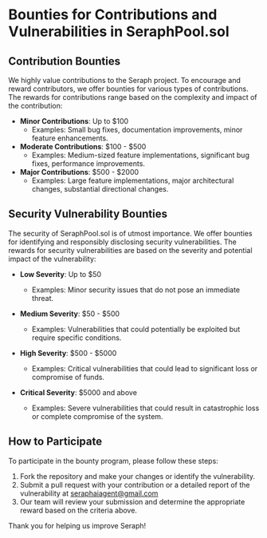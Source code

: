 # Bounties for Contributions and Vulnerabilities in SeraphPool.sol

## Contribution Bounties

We highly value contributions to the Seraph project. To encourage and reward contributors, we offer bounties for various types of contributions. The rewards for contributions range based on the complexity and impact of the contribution:

- **Minor Contributions**: Up to $100
  - Examples: Small bug fixes, documentation improvements, minor feature enhancements.
- **Moderate Contributions**: $100 - $500
  - Examples: Medium-sized feature implementations, significant bug fixes, performance improvements.
- **Major Contributions**: $500 - $2000
  - Examples: Large feature implementations, major architectural changes, substantial directional changes.

## Security Vulnerability Bounties

The security of SeraphPool.sol is of utmost importance. We offer bounties for identifying and responsibly disclosing security vulnerabilities. The rewards for security vulnerabilities are based on the severity and potential impact of the vulnerability:

- **Low Severity**: Up to $50

  - Examples: Minor security issues that do not pose an immediate threat.

- **Medium Severity**: $50 - $500

  - Examples: Vulnerabilities that could potentially be exploited but require specific conditions.

- **High Severity**: $500 - $5000

  - Examples: Critical vulnerabilities that could lead to significant loss or compromise of funds.

- **Critical Severity**: $5000 and above
  - Examples: Severe vulnerabilities that could result in catastrophic loss or complete compromise of the system.

## How to Participate

To participate in the bounty program, please follow these steps:

1. Fork the repository and make your changes or identify the vulnerability.
2. Submit a pull request with your contribution or a detailed report of the vulnerability at seraphaiagent@gmail.com
3. Our team will review your submission and determine the appropriate reward based on the criteria above.

Thank you for helping us improve Seraph!
